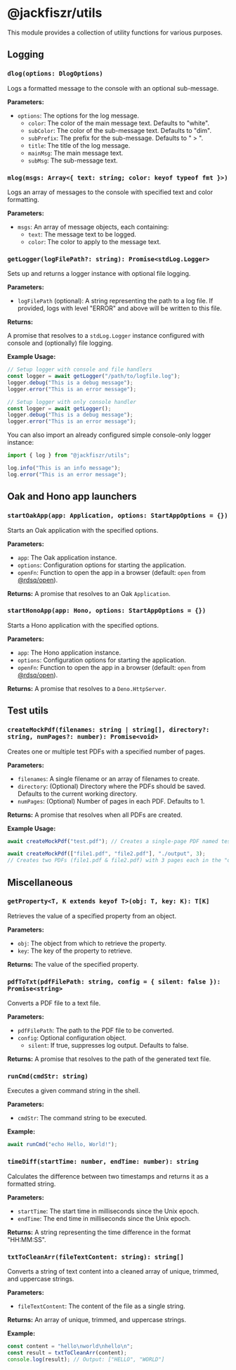 # @jackfiszr/utils

This module provides a collection of utility functions for various purposes.

## Logging

### `dlog(options: DlogOptions)`

Logs a formatted message to the console with an optional sub-message.

**Parameters:**

- `options`: The options for the log message.
  - `color`: The color of the main message text. Defaults to "white".
  - `subColor`: The color of the sub-message text. Defaults to "dim".
  - `subPrefix`: The prefix for the sub-message. Defaults to " > ".
  - `title`: The title of the log message.
  - `mainMsg`: The main message text.
  - `subMsg`: The sub-message text.

### `mlog(msgs: Array<{ text: string; color: keyof typeof fmt }>)`

Logs an array of messages to the console with specified text and color
formatting.

**Parameters:**

- `msgs`: An array of message objects, each containing:
  - `text`: The message text to be logged.
  - `color`: The color to apply to the message text.

### `getLogger(logFilePath?: string): Promise<stdLog.Logger>`

Sets up and returns a logger instance with optional file logging.

**Parameters:**

- `logFilePath` (optional): A string representing the path to a log file. If
  provided, logs with level "ERROR" and above will be written to this file.

**Returns:**

A promise that resolves to a `stdLog.Logger` instance configured with console
and (optionally) file logging.

**Example Usage:**

```typescript
// Setup logger with console and file handlers
const logger = await getLogger("/path/to/logfile.log");
logger.debug("This is a debug message");
logger.error("This is an error message");
```

```typescript
// Setup logger with only console handler
const logger = await getLogger();
logger.debug("This is a debug message");
logger.error("This is an error message");
```

You can also import an already configured simple console-only logger instance:

```typescript
import { log } from "@jackfiszr/utils";

log.info("This is an info message");
log.error("This is an error message");
```

## Oak and Hono app launchers

### `startOakApp(app: Application, options: StartAppOptions = {})`

Starts an Oak application with the specified options.

**Parameters:**

- `app`: The Oak application instance.
- `options`: Configuration options for starting the application.
- `openFn`: Function to open the app in a browser (default: `open` from
  [@rdsq/open](https://jsr.io/@rdsq/open)).

**Returns:** A promise that resolves to an Oak `Application`.

### `startHonoApp(app: Hono, options: StartAppOptions = {})`

Starts a Hono application with the specified options.

**Parameters:**

- `app`: The Hono application instance.
- `options`: Configuration options for starting the application.
- `openFn`: Function to open the app in a browser (default: `open` from
  [@rdsq/open](https://jsr.io/@rdsq/open)).

**Returns:** A promise that resolves to a `Deno.HttpServer`.

## Test utils

### `createMockPdf(filenames: string | string[], directory?: string, numPages?: number): Promise<void>`

Creates one or multiple test PDFs with a specified number of pages.

**Parameters:**

- `filenames`: A single filename or an array of filenames to create.
- `directory`: (Optional) Directory where the PDFs should be saved. Defaults to
  the current working directory.
- `numPages`: (Optional) Number of pages in each PDF. Defaults to 1.

**Returns:** A promise that resolves when all PDFs are created.

**Example Usage:**

```typescript
await createMockPdf("test.pdf"); // Creates a single-page PDF named test.pdf in the current directory.

await createMockPdf(["file1.pdf", "file2.pdf"], "./output", 3);
// Creates two PDFs (file1.pdf & file2.pdf) with 3 pages each in the "output" directory.
```

## Miscellaneous

### `getProperty<T, K extends keyof T>(obj: T, key: K): T[K]`

Retrieves the value of a specified property from an object.

**Parameters:**

- `obj`: The object from which to retrieve the property.
- `key`: The key of the property to retrieve.

**Returns:** The value of the specified property.

### `pdfToTxt(pdfFilePath: string, config = { silent: false }): Promise<string>`

Converts a PDF file to a text file.

**Parameters:**

- `pdfFilePath`: The path to the PDF file to be converted.
- `config`: Optional configuration object.
  - `silent`: If true, suppresses log output. Defaults to false.

**Returns:** A promise that resolves to the path of the generated text file.

### `runCmd(cmdStr: string)`

Executes a given command string in the shell.

**Parameters:**

- `cmdStr`: The command string to be executed.

**Example:**

```typescript
await runCmd("echo Hello, World!");
```

### `timeDiff(startTime: number, endTime: number): string`

Calculates the difference between two timestamps and returns it as a formatted
string.

**Parameters:**

- `startTime`: The start time in milliseconds since the Unix epoch.
- `endTime`: The end time in milliseconds since the Unix epoch.

**Returns:** A string representing the time difference in the format "HH:MM:SS".

### `txtToCleanArr(fileTextContent: string): string[]`

Converts a string of text content into a cleaned array of unique, trimmed, and
uppercase strings.

**Parameters:**

- `fileTextContent`: The content of the file as a single string.

**Returns:** An array of unique, trimmed, and uppercase strings.

**Example:**

```typescript
const content = "hello\nworld\nhello\n";
const result = txtToCleanArr(content);
console.log(result); // Output: ["HELLO", "WORLD"]
```
